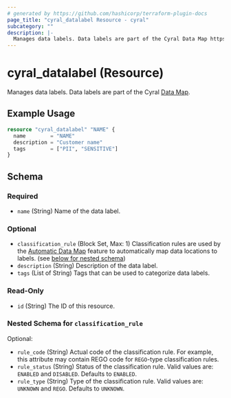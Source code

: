 ```yaml
---
# generated by https://github.com/hashicorp/terraform-plugin-docs
page_title: "cyral_datalabel Resource - cyral"
subcategory: ""
description: |-
  Manages data labels. Data labels are part of the Cyral Data Map https://cyral.com/docs/policy/datamap.
---
```


# cyral_datalabel (Resource)

Manages data labels. Data labels are part of the Cyral [Data Map](https://cyral.com/docs/policy/datamap).

## Example Usage

```terraform
resource "cyral_datalabel" "NAME" {
  name        = "NAME"
  description = "Customer name"
  tags        = ["PII", "SENSITIVE"]
}
```

<!-- schema generated by tfplugindocs -->

## Schema

### Required

- `name` (String) Name of the data label.

### Optional

- `classification_rule` (Block Set, Max: 1) Classification rules are used by the [Automatic Data Map](https://cyral.com/docs/policy/automatic-datamap) feature to automatically map data locations to labels. (see [below for nested schema](#nestedblock--classification_rule))
- `description` (String) Description of the data label.
- `tags` (List of String) Tags that can be used to categorize data labels.

### Read-Only

- `id` (String) The ID of this resource.

<a id="nestedblock--classification_rule"></a>

### Nested Schema for `classification_rule`

Optional:

- `rule_code` (String) Actual code of the classification rule. For example, this attribute may contain REGO code for `REGO`-type classification rules.
- `rule_status` (String) Status of the classification rule. Valid values are: `ENABLED` and `DISABLED`. Defaults to `ENABLED`.
- `rule_type` (String) Type of the classification rule. Valid values are: `UNKNOWN` and `REGO`. Defaults to `UNKNOWN`.
